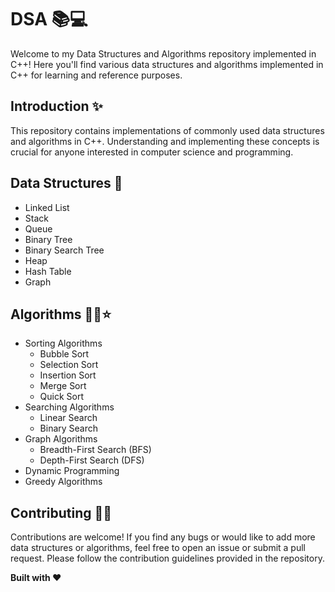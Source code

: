 # DSA 📚💻

Welcome to my Data Structures and Algorithms repository implemented in C++! Here you'll find various data structures and algorithms implemented in C++ for learning and reference purposes. 

## Introduction ✨
This repository contains implementations of commonly used data structures and algorithms in C++. Understanding and implementing these concepts is crucial for anyone interested in computer science and programming.

## Data Structures 📑
- Linked List
- Stack
- Queue
- Binary Tree
- Binary Search Tree
- Heap
- Hash Table
- Graph

## Algorithms 👩‍💻⭐
- Sorting Algorithms
  - Bubble Sort
  - Selection Sort
  - Insertion Sort
  - Merge Sort
  - Quick Sort
- Searching Algorithms
  - Linear Search
  - Binary Search
- Graph Algorithms
  - Breadth-First Search (BFS)
  - Depth-First Search (DFS)
- Dynamic Programming
- Greedy Algorithms

## Contributing 🤝🏻
Contributions are welcome! If you find any bugs or would like to add more data structures or algorithms, feel free to open an issue or submit a pull request. Please follow the contribution guidelines provided in the repository.

**Built with ❤️**
